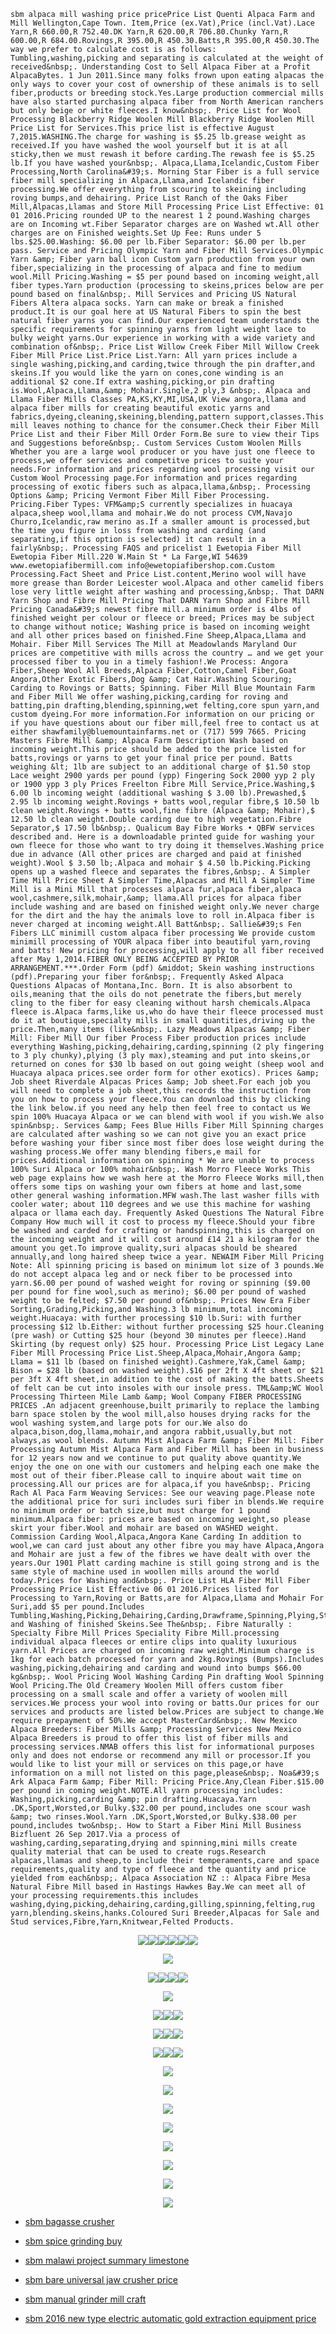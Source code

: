 
```
sbm alpaca mill washing price pricePrice List Quenti Alpaca Farm and Mill Wellington,Cape Town. Item,Price (ex.Vat),Price (incl.Vat).Lace Yarn,R 660.00,R 752.40.DK Yarn,R 620.00,R 706.80.Chunky Yarn,R 600.00,R 684.00.Rovings,R 395.00,R 450.30.Batts,R 395.00,R 450.30.The way we prefer to calculate cost is as follows: Tumbling,washing,picking and separating is calculated at the weight of received&nbsp;. Understanding Cost to Sell Alpaca Fiber at a Profit AlpacaBytes. 1 Jun 2011.Since many folks frown upon eating alpacas the only ways to cover your cost of ownership of these animals is to sell fiber,products or breeding stock.Yes.Large production commercial mills have also started purchasing alpaca fiber from North American ranchers but only beige or white fleeces.I know&nbsp;. Price List for Wool Processing Blackberry Ridge Woolen Mill Blackberry Ridge Woolen Mill Price List for Services.This price list is effective August 7,2015.WASHING.The charge for washing is $5.25 lb.grease weight as received.If you have washed the wool yourself but it is at all sticky,then we must rewash it before carding.The rewash fee is $5.25 lb.If you have washed your&nbsp;. Alpaca,Llama,Icelandic,Custom Fiber Processing,North Carolina&#39;s. Morning Star Fiber is a full service fiber mill specializing in Alpaca,Llama,and Icelandic fiber processing.We offer everything from scouring to skeining including roving bumps,and dehairing. Price List Ranch of the Oaks Fiber Mill,Alpacas,Llamas and Store Mill Processing Price List Effective: 01 01 2016.Pricing rounded UP to the nearest 1 2 pound.Washing charges are on Incoming wt.Fiber Separator charges are on Washed wt.All other charges are on Finished weights.Set Up Fee: Runs under 5 lbs.$25.00.Washing: $6.00 per lb.Fiber Separator: $6.00 per lb.per pass. Service and Pricing Olympic Yarn and Fiber Mill Services.Olympic Yarn &amp; Fiber yarn ball icon Custom yarn production from your own fiber,specializing in the processing of alpaca and fine to medium wool.Mill Pricing.Washing = $5 per pound based on incoming weight,all fiber types.Yarn production (processing to skeins,prices below are per pound based on final&nbsp;. Mill Services and Pricing US Natural Fibers Altera alpaca socks. Yarn can make or break a finished product.It is our goal here at US Natural Fibers to spin the best natural fiber yarns you can find.Our experienced team understands the specific requirements for spinning yarns from light weight lace to bulky weight yarns.Our experience in working with a wide variety and combination of&nbsp;. Price List Willow Creek Fiber Mill Willow Creek Fiber Mill Price List.Price List.Yarn: All yarn prices include a single washing,picking,and carding,twice through the pin drafter,and skeins.If you would like the yarn on cones,cone winding is an additional $2 cone.If extra washing,picking,or pin drafting is.Wool,Alpaca,Llama,&amp; Mohair.Single,2 ply,3 &nbsp;. Alpaca and Llama Fiber Mills Classes PA,KS,KY,MI,USA,UK View angora,llama and alpaca fiber mills for creating beautiful exotic yarns and fabrics,dyeing,cleaning,skeining,blending,pattern support,classes.This mill leaves nothing to chance for the consumer.Check their Fiber Mill Price List and their Fiber Mill Order Form.Be sure to view their Tips and Suggestions before&nbsp;. Custom Services Custom Woolen Mills Whether you are a large wool producer or you have just one fleece to process,we offer services and competitve prices to suite your needs.For information and prices regarding wool processing visit our Custom Wool Processing page.For information and prices regarding processing of exotic fibers such as alpaca,llama,&nbsp;. Processing Options &amp; Pricing Vermont Fiber Mill Fiber Processing. Pricing.Fiber Types: VFM&amp;S currently specializes in huacaya alpaca,sheep wool,llama and mohair.We do not process CVM,Navajo Churro,Icelandic,raw merino as.If a smaller amount is processed,but the time you figure in loss from washing and carding (and separating,if this option is selected) it can result in a fairly&nbsp;. Processing FAQS and pricelist 1 Ewetopia Fiber Mill Ewetopia Fiber Mill.220 W.Main St * La Farge,WI 54639 www.ewetopiafibermill.com info@ewetopiafibershop.com.Custom Processing.Fact Sheet and Price List.content,Merino wool will have more grease than Border Leicester wool.Alpaca and other camelid fibers lose very little weight after washing and processing,&nbsp;. That DARN Yarn Shop and Fibre Mill Pricing That DARN Yarn Shop and Fibre Mill Pricing Canada&#39;s newest fibre mill.a minimum order is 4lbs of finished weight per colour or fleece or breed; Prices may be subject to change without notice; Washing price is based on incoming weight and all other prices based on finished.Fine Sheep,Alpaca,Llama and Mohair. Fiber Mill Services The Mill at Meadowlands Maryland Our prices are competitive with mills across the country … and we get your processed fiber to you in a timely fashion!.We Process: Angora Fiber,Sheep Wool All Breeds,Alpaca Fiber,Cotton,Camel Fiber,Goat Angora,Other Exotic Fibers,Dog &amp; Cat Hair.Washing Scouring; Carding to Rovings or Batts; Spinning. Fiber Mill Blue Mountain Farm and Fiber Mill We offer washing,picking,carding for roving and batting,pin drafting,blending,spinning,wet felting,core spun yarn,and custom dyeing.For more information.For information on our pricing or if you have questions about our fiber mill,feel free to contact us at either shawfamily@bluemountainfarms.net or (717) 599 7665. Pricing Masters Fibre Mill &amp; Alpaca Farm Description Wash based on incoming weight.This price should be added to the price listed for batts,rovings or yarns to get your final price per pound.​ Batts weighing &lt; 1lb are subject to an additional charge of $1.50 stop ​ Lace weight 2900 yards per pound (ypp) Fingering Sock 2000 yyp 2 ply or 1900 ypp 3 ply Prices Freelton Fibre Mill Service,Price.Washing,$ 6.00 lb incoming weight (additional washing $ 3.00 lb).Prewashed,$ 2.95 lb incoming weight.Rovings + batts wool,regular fibre,$ 10.50 lb clean weight.Rovings + batts wool,fine fibre (Alpaca &amp; Mohair),$ 12.50 lb clean weight.Double carding due to high vegetation.Fibre Separator,$ 17.50 lb&nbsp;. Qualicum Bay Fibre Works • QBFW services described and. Here is a downloadable printed guide for washing your own fleece for those who want to try doing it themselves.Washing price due in advance (All other prices are charged and paid at finished weight).Wool $ 3.50 lb;.Alpaca and mohair $ 4.50 lb.Picking.Picking opens up a washed fleece and separates the fibres,&nbsp;. A Simpler Time Mill Price Sheet A Simpler Time,Alpacas and Mill A Simpler Time Mill is a Mini Mill that processes alpaca fur,alpaca fiber,alpaca wool,cashmere,silk,mohair,&amp; llama.All prices for alpaca fiber include washing and are based on finished weight only.We never charge for the dirt and the hay the animals love to roll in.Alpaca fiber is never charged at incoming weight.All Batt&nbsp;. Sallie&#39;s Fen Fibers LLC minimill custom alpaca fiber processing We provide custom minimill processing of YOUR alpaca fiber into beautiful yarn,roving and batts! New pricing for processing,will apply to all fiber received after May 1,2014.FIBER ONLY BEING ACCEPTED BY PRIOR ARRANGEMENT.***.Order Form (pdf) &middot; Skein washing instructions (pdf).Preparing your fiber for&nbsp;. Frequently Asked Alpaca Questions Alpacas of Montana,Inc. Born. It is also absorbent to oils,meaning that the oils do not penetrate the fibers,but merely cling to the fiber for easy cleaning without harsh chemicals.Alpaca fleece is.Alpaca farms,like us,who do have their fleece processed must do it at boutique,specialty mills in small quantities,driving up the price.Then,many items (like&nbsp;. Lazy Meadows Alpacas &amp; Fiber Mill: Fiber Mill Our fiber Process Fiber production prices include everything Washing,picking,dehairing,carding,spinning (2 ply fingering to 3 ply chunky),plying (3 ply max),steaming and put into skeins,or returned on cones for $30 lb based on out going weight (sheep wool and Huacaya alpaca prices.see order form for other exotics). Prices &amp; Job sheet Riverdale Alpacas Prices &amp; Job sheet.For each job you will need to complete a job sheet,this records the instruction from you on how to process your fleece.You can download this by clicking the link below.if you need any help then feel free to contact us We spin 100% Huacaya Alpaca or we can blend with wool if you wish.We also spin&nbsp;. Services &amp; Fees Blue Hills Fiber Mill Spinning charges are calculated after washing so we can not give you an exact price before washing your fiber since most fiber does lose weight during the washing process.We offer many blending fibers,e mail for prices.Additional information on spinning * We are unable to process 100% Suri Alpaca or 100% mohair&nbsp;. Wash Morro Fleece Works This web page explains how we wash here at the Morro Fleece Works mill,then offers some tips on washing your own fibers at home and last,some other general washing information.MFW wash.The last washer fills with cooler water; about 110 degrees and we use this machine for washing alpaca or llama each day. Frequently Asked Questions The Natural Fibre Company How much will it cost to process my fleece.Should your fibre be washed and carded for crafting or handspinning,this is charged on the incoming weight and it will cost around £14 21 a kilogram for the amount you get.To improve quality,suri alpacas should be sheared annually,and long haired sheep twice a year. NEWAIM Fiber Mill Pricing Note: All spinning pricing is based on minimum lot size of 3 pounds.We do not accept alpaca leg and or neck fiber to be processed into yarn.$6.00 per pound of washed weight for roving or spinning ($9.00 per pound for fine wool,such as merino); $6.00 per pound of washed weight to be felted; $7.50 per pound of&nbsp;. Prices New Era Fiber Sorting,Grading,Picking,and Washing.3 lb minimum,total incoming weight.Huacaya: with further processing $10 lb.Suri: with further processing $12 lb.Either: without further processing $25 hour.Cleaning (pre wash) or Cutting $25 hour (beyond 30 minutes per fleece).Hand Skirting (by request only) $25 hour. Processing Price List Legacy Lane Fiber Mill Processing Price List.Sheep,Alpaca,Mohair,Angora &amp; Llama = $11 lb (based on finished weight).Cashmere,Yak,Camel &amp; Bison = $28 lb (based on washed weight).$16 per 2ft X 4ft sheet or $21 per 3ft X 4ft sheet,in addition to the cost of making the batts.Sheets of felt can be cut into insoles with our insole press. TML&amp;WC Wool Processing Thirteen Mile Lamb &amp; Wool Company FIBER PROCESSING PRICES .An adjacent greenhouse,built primarily to replace the lambing barn space stolen by the wool mill,also houses drying racks for the wool washing system,and large pots for our.We also do alpaca,bison,dog,llama,mohair,and angora rabbit,usually,but not always,as wool blends. Autumn Mist Alpaca Farm &amp; Fiber Mill: Fiber Processing Autumn Mist Alpaca Farm and Fiber Mill has been in business for 12 years now and we continue to put quality above quantity.We enjoy the one on one with our customers and helping each one make the most out of their fiber.Please call to inquire about wait time on processing.All our prices are for alpaca,if you have&nbsp;. Pricing Rach Al Paca Farm Weaving Services: See our weaving page.Please note the additional price for suri includes suri fiber in blends.We require no minimum order or batch size,but must charge for 1 pound minimum.Alpaca fiber: prices are based on incoming weight,so please skirt your fiber.Wool and mohair are based on WASHED weight. Commission Carding Wool,Alpaca,Angora Kane Carding In addition to wool,we can card just about any other fibre you may have Alpaca,Angora and Mohair are just a few of the fibres we have dealt with over the years.Our 1901 Platt carding machine is still going strong and is the same style of machine used in woollen mills around the world today.Prices for Washing and&nbsp;. Price List HLA Fiber Mill Fiber Processing Price List Effective 06 01 2016.Prices listed for Processing to Yarn,Roving or Batts,are for Alpaca,Llama and Mohair For Suri,add $5 per pound.Includes Tumbling,Washing,Picking,Dehairing,Carding,Drawframe,Spinning,Plying,Steaming,Skeining and Washing of finished Skeins.See The&nbsp;. Fibre Naturally : Specialty Fibre Mill Prices Speciality Fibre Mill.processing individual alpaca fleeces or entire clips into quality luxurious yarn.All Prices are charged on incoming raw weight.Minimum charge is 1kg for each batch processed for yarn and 2kg.Rovings (Bumps).Includes washing,picking,dehairing and carding and wound into bumps $66.00 kg&nbsp;. Wool Pricing Wool Washing Carding Pin drafting Wool Spinning Wool Pricing.The Old Creamery Woolen Mill offers custom fiber processing on a small scale and offer a variety of woolen mill services.We process your wool into roving or batts.Our prices for our services and products are listed below.Prices are subject to change.We require prepayment of 50%.We accept MasterCard&nbsp;. New Mexico Alpaca Breeders: Fiber Mills &amp; Processing Services New Mexico Alpaca Breeders is proud to offer this list of fiber mills and processing services.NMAB offers this list for informational purposes only and does not endorse or recommend any mill or processor.If you would like to list your mill or services on this page,or have information on a mill not listed on this page,please&nbsp;. Noa&#39;s Ark Alpaca Farm &amp; Fiber Mill: Pricing Price.Any,Clean Fiber.$15.00 per pound in coming weight.NOTE.All yarn processing includes: Washing,picking,carding &amp; pin drafting.Huacaya.Yarn .DK,Sport,Worsted,or Bulky.$32.00 per pound,includes one scour wash &amp; two rinses.Wool.Yarn .DK,Sport,Worsted,or Bulky.$38.00 per pound,includes two&nbsp;. How to Start a Fiber Mini Mill Business Bizfluent 26 Sep 2017.Via a process of washing,carding,separating,drying and spinning,mini mills create quality material that can be used to create rugs.Research alpacas,llamas and sheep,to include their temperaments,care and space requirements,quality and type of fleece and the quantity and price yielded from each&nbsp;. Alpaca Association NZ :: Alpaca Fibre Mesa Natural Fibre Mill based in Hastings Hawkes Bay.We can meet all of your processing requirements.this includes washing,dying,picking,dehairing,carding,gilling,spinning,felting,rug yarn,blending.skeins,hanks.Coloured Suri Breeder,Alpacas for Sale and Stud services,Fibre,Yarn,Knitwear,Felted Products. 
```

<div align="center">
  
<a rel="nofollow" href="https://m.shibang-china.com?f=github&k=sbm+alpaca+mill+washing+price+price"><img src="https://static.shibang-china.com/en/l.png"></a><img src="https://static.shibang-china.com/en/hw.png"><a rel="nofollow" href="https://m.shibang-china.com/product/?f=github&k=sbm+alpaca+mill+washing+price+price"><img src="https://static.shibang-china.com/en/p.png"></a><a rel="nofollow" href="https://m.shibang-china.com/cases/?f=github&k=sbm+alpaca+mill+washing+price+price"><img src="https://static.shibang-china.com/en/c.png"></a><a rel="nofollow" href="https://m.shibang-china.com/news/?f=github&k=sbm+alpaca+mill+washing+price+price"><img src="https://static.shibang-china.com/en/n.png"></a><a rel="nofollow" href="https://m.shibang-china.com?f=github&k=sbm+alpaca+mill+washing+price+price"><img src="https://static.shibang-china.com/en/m.png"></a>

<a rel="nofollow" href="https://m.shibang-china.com/product/?f=github&k=sbm+alpaca+mill+washing+price+price"><img src="https://static.shibang-china.com/en/b.jpg"></a>
  
<a rel="nofollow" href="https://m.shibang-china.com/solution-aggregate.html?f=github&k=sbm+alpaca+mill+washing+price+price"><img src="https://static.shibang-china.com/en/a.jpg"></a><a rel="nofollow" href="https://m.shibang-china.com/solution-mine.html?f=github&k=sbm+alpaca+mill+washing+price+price"><img src="https://static.shibang-china.com/en/m.jpg"></a><a rel="nofollow" href="https://m.shibang-china.com/solution-mill.html?f=github&k=sbm+alpaca+mill+washing+price+price"><img src="https://static.shibang-china.com/en/g.jpg"></a><a rel="nofollow" href="https://m.shibang-china.com/solution-epc.html?f=github&k=sbm+alpaca+mill+washing+price+price"><img src="https://static.shibang-china.com/en/e.jpg"></a>

<a rel="nofollow" href="https://m.shibang-china.com/product/?f=github&k=sbm+alpaca+mill+washing+price+price"><img src="https://static.shibang-china.com/en/a-p.png"></a>

<a rel="nofollow" href="https://m.shibang-china.com/product/crusher/c6x.html?f=github&k=sbm+alpaca+mill+washing+price+price"><img src="https://static.shibang-china.com/en/j.jpg"></a><a rel="nofollow" href="https://m.shibang-china.com/product/crusher/ci5x.html?f=github&k=sbm+alpaca+mill+washing+price+price"><img src="https://static.shibang-china.com/en/i.jpg"></a><a rel="nofollow" href="https://m.shibang-china.com/product/crusher/hst.html?f=github&k=sbm+alpaca+mill+washing+price+price"><img src="https://static.shibang-china.com/en/c.jpg"></a>

<a rel="nofollow" href="https://m.shibang-china.com/product/mill/mtw.html?f=github&k=sbm+alpaca+mill+washing+price+price"><img src="https://static.shibang-china.com/en/mtw.jpg"></a><a rel="nofollow" href="https://m.shibang-china.com/product/mill/scm.html?f=github&k=sbm+alpaca+mill+washing+price+price"><img src="https://static.shibang-china.com/en/scm.jpg"></a><a rel="nofollow" href="https://m.shibang-china.com/product/mill/lm.html?f=github&k=sbm+alpaca+mill+washing+price+price"><img src="https://static.shibang-china.com/en/lm.jpg"></a>

<a rel="nofollow" href="https://m.shibang-china.com/product/sand/vsi6x.html?f=github&k=sbm+alpaca+mill+washing+price+price"><img src="https://static.shibang-china.com/en/6x.jpg"></a><a rel="nofollow" href="https://m.shibang-china.com/product/sand/vu.html?f=github&k=sbm+alpaca+mill+washing+price+price"><img src="https://static.shibang-china.com/en/vu.jpg"></a><a rel="nofollow" href="https://m.shibang-china.com/product/mobile/klun.html?f=github&k=sbm+alpaca+mill+washing+price+price"><img src="https://static.shibang-china.com/en/k.jpg"></a>

<a rel="nofollow" href="https://m.shibang-china.com/cases/?f=github&k=sbm+alpaca+mill+washing+price+price"><img src="https://static.shibang-china.com/en/case.png"></a>

<a rel="nofollow" href="https://m.shibang-china.com/cases/aggregate/202.html?f=github&k=sbm+alpaca+mill+washing+price+price"><img src="https://static.shibang-china.com/en/c-1.jpg"></a>

<a rel="nofollow" href="https://m.shibang-china.com/cases/aggregate/203.html?f=github&k=sbm+alpaca+mill+washing+price+price"><img src="https://static.shibang-china.com/en/c-2.jpg"></a>

<a rel="nofollow" href="https://m.shibang-china.com/cases/mill/123.html?f=github&k=sbm+alpaca+mill+washing+price+price"><img src="https://static.shibang-china.com/en/c-3.jpg"></a>

<a rel="nofollow" href="https://m.shibang-china.com/contact_us.html?f=github&k=sbm+alpaca+mill+washing+price+price"><img src="https://static.shibang-china.com/en/contact.png"></a>

<a rel="nofollow" href="https://swt.shibang-china.com/?f=github&k=sbm+alpaca+mill+washing+price+price"><img src="https://static.shibang-china.com/en/chat.png"></a>

<a rel="nofollow" href="https://whatsapp.shibangsoft.com/WhatsApp.php?f=github&k=sbm+alpaca+mill+washing+price+price"><img src="https://static.shibang-china.com/en/whatsapp.png"></a>

<a rel="nofollow" href="https://m.shibang-china.com/?f=github&k=sbm+alpaca+mill+washing+price+price"><img src="https://static.shibang-china.com/en/website.png"></a>

</div>


* [sbm bagasse crusher](sbm%20bagasse%20crusher.md)

* [sbm spice grinding buy](sbm%20spice%20grinding%20buy.md)

* [sbm malawi project summary limestone](sbm%20malawi%20project%20summary%20limestone.md)

* [sbm bare universal jaw crusher price](sbm%20bare%20universal%20jaw%20crusher%20price.md)

* [sbm manual grinder mill craft](sbm%20manual%20grinder%20mill%20craft.md)

* [sbm 2016 new type electric automatic gold extraction equipment price](sbm%202016%20new%20type%20electric%20automatic%20gold%20extraction%20equipment%20price.md)